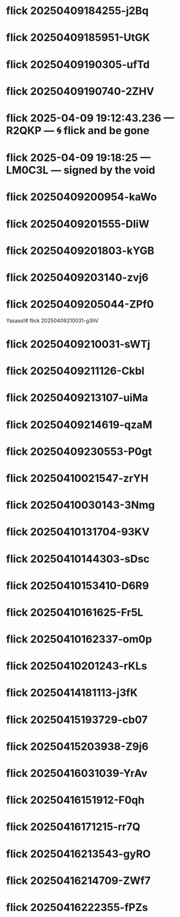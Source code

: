 # flick 20250409184255-j2Bq
# flick 20250409185951-UtGK
# flick 20250409190305-ufTd
# flick 20250409190740-2ZHV
# flick 2025-04-09 19:12:43.236 — R2QKP — 🌀 flick and be gone
# flick 2025-04-09 19:18:25 — LM0C3L — signed by the void
# flick 20250409200954-kaWo
# flick 20250409201555-DliW
# flick 20250409201803-kYGB
# flick 20250409203140-zvj6
# flick 20250409205044-ZPf0
Yasaas!# flick 20250409210031-g3hV
# flick 20250409210031-sWTj
# flick 20250409211126-Ckbl
# flick 20250409213107-uiMa
# flick 20250409214619-qzaM
# flick 20250409230553-P0gt
# flick 20250410021547-zrYH
# flick 20250410030143-3Nmg
# flick 20250410131704-93KV
# flick 20250410144303-sDsc
# flick 20250410153410-D6R9
# flick 20250410161625-Fr5L
# flick 20250410162337-om0p
# flick 20250410201243-rKLs
# flick 20250414181113-j3fK
# flick 20250415193729-cb07
# flick 20250415203938-Z9j6
# flick 20250416031039-YrAv
# flick 20250416151912-F0qh
# flick 20250416171215-rr7Q
# flick 20250416213543-gyRO
# flick 20250416214709-ZWf7
# flick 20250416222355-fPZs
